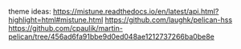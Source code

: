 theme ideas:
https://mistune.readthedocs.io/en/latest/api.html?highlight=html#mistune.html
https://github.com/laughk/pelican-hss
https://github.com/cpaulik/martin-pelican/tree/456ad6fa91bbe9d0ed048ae1212737266ba0be8e
